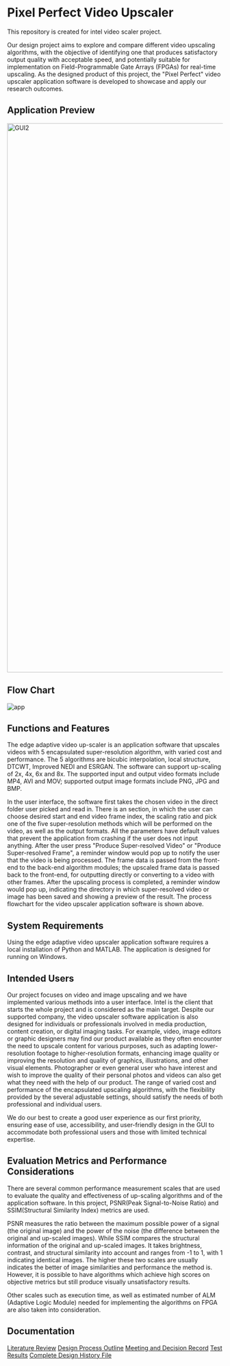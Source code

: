 # Pixel Perfect Video Upscaler
This repository is created for intel video scaler project.

Our design project aims to explore and compare different video upscaling algorithms, with the objective of identifying one that produces satisfactory output quality with acceptable speed, and potentially suitable for implementation on Field-Programmable Gate Arrays (FPGAs) for real-time upscaling. As the designed product of this project, the "Pixel Perfect" video upscaler application software is developed to showcase and apply our research outcomes.

## Application Preview
<img width="1280" alt="GUI2" src="https://github.com/jiaqige0612/VideoScaler/assets/43089087/7417db21-74b1-45f9-9246-4aec7ab45c76">

## Flow Chart
![app](https://github.com/jiaqige0612/VideoScaler/assets/43089087/b2397904-ea57-465b-bf2a-2591eb7e6f4b)

## Functions and Features
The edge adaptive video up-scaler is an application software that upscales videos with 5 encapsulated super-resolution algorithm, with varied cost and performance. The 5 algorithms are bicubic interpolation, local structure, DTCWT, Improved NEDI and ESRGAN. The software can support up-scaling of 2x, 4x, 6x and 8x. The supported input and output video formats include MP4, AVI and MOV; supported output image formats include PNG, JPG and BMP.

In the user interface, the software first takes the chosen video in the direct folder user picked and read in. There is an section, in which the user can choose desired start and end video frame index, the scaling ratio and pick one of the five super-resolution methods which will be performed on the video, as well as the output formats. All the parameters have default values that prevent the application from crashing if the user does not input anything. After the user press "Produce Super-resolved Video" or "Produce Super-resolved Frame", a reminder window would pop up to notify the user that the video is being processed. The frame data is passed from the front-end to the back-end algorithm modules; the upscaled frame data is passed back to the front-end, for outputting directly or converting to a video with other frames. After the upscaling process is completed, a reminder window would pop up, indicating the directory in which super-resolved video or image has been saved and showing a preview of the result. The process flowchart for the video upscaler application software is shown above.

## System Requirements
Using the edge adaptive video upscaler application software requires a local installation of Python and MATLAB. The application is designed for running on Windows. 

## Intended Users
Our project focuses on video and image upscaling and we have implemented various methods into a user interface. Intel is the client that starts the whole project and is considered as the main target. Despite our supported company, the video upscaler software application is also designed for individuals or professionals involved in media production, content creation, or digital imaging tasks. For example, video, image editors or graphic designers may find our product available as they often encounter the need to upscale content for various purposes, such as adapting lower-resolution footage to higher-resolution formats, enhancing image quality or improving the resolution and quality of graphics, illustrations, and other visual elements. Photographer or even general user who have interest and wish to improve the quality of their personal photos and videos can also get what they need with the help of our product. The range of varied cost and performance of the encapsulated upscaling algorithms, with the flexibility provided by the several adjustable settings, should satisfy the needs of both professional and individual users.
 
We do our best to create a good user experience as our first priority, ensuring ease of use, accessibility, and user-friendly design in the GUI to accommodate both professional users and those with limited technical expertise.

## Evaluation Metrics and Performance Considerations
There are several common performance measurement scales that are used to evaluate the quality and effectiveness of up-scaling algorithms and of the application software. In this project, PSNR(Peak Signal-to-Noise Ratio) and SSIM(Structural Similarity Index) metrics are used. 

PSNR measures the ratio between the maximum possible power of a signal (the original image) and the power of the noise (the difference between the original and up-scaled images). While SSIM compares the structural information of the original and up-scaled images. It takes brightness, contrast, and structural similarity into account and ranges from -1 to 1, with 1 indicating identical images. The higher these two scales are usually indicates the better of image similarities and performance the method is. However, it is possible to have algorithms which achieve high scores on objective metrics but still produce visually unsatisfactory results.

Other scales such as execution time, as well as estimated number of ALM (Adaptive Logic Module) needed for implementing the algorithms on FPGA are also taken into consideration.

## Documentation
[Literature Review](Literature_Review.pdf)
[Design Process Outline](Literature_Review.pdf)
[Meeting and Decision Record](Literature_Review.pdf)
[Test Results](Literature_Review.pdf)
[Complete Design History File](Literature_Review.pdf)
